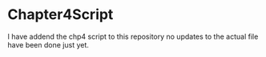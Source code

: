 # Chapter4Script
I have addend the chp4 script to this repository
no updates to the actual file have been done just yet. 
